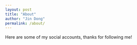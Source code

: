 ```yaml
---
layout: post
title: "About"
author: "Jin Dong"
permalink: /about/
---
```


Here are some of my social accounts, thanks for following me!

